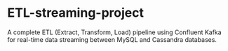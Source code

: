 # ETL-streaming-project
A complete ETL (Extract, Transform, Load) pipeline using Confluent Kafka for real-time data streaming between MySQL and Cassandra databases.
